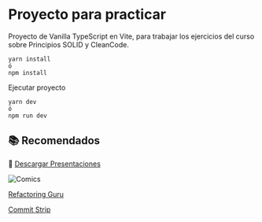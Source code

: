 # Proyecto para practicar

Proyecto de Vanilla TypeScript en Vite, para trabajar los ejercicios del curso sobre Principios SOLID y CleanCode.

```
yarn install
ó
npm install
```

Ejecutar proyecto
```
yarn dev
ó
npm run dev
```

## 📚 Recomendados

📄 [Descargar Presentaciones](./docs/Presentaciones.pdf)

![Comics](http://www.osnews.com/images/comics/wtfm.jpg)

[Refactoring Guru](https://refactoring.guru/)

[Commit Strip](https://www.commitstrip.com/en/?)

